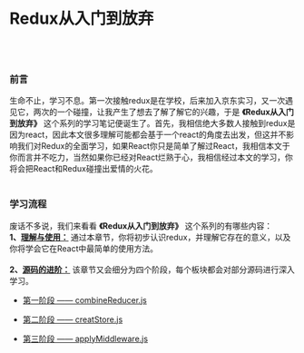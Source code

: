 # Redux从入门到放弃
</br>
</br>

### 前言
生命不止，学习不息。第一次接触redux是在学校，后来加入京东实习，又一次遇见它，两次的一个碰撞，让我产生了想去了解了解它的兴趣，于是 **《Redux从入门到放弃》** 这个系列的学习笔记便诞生了。首先，我相信绝大多数人接触到redux是因为react，因此本文很多理解可能都会基于一个react的角度去出发，但这并不影响我们对Redux的全面学习，如果React你只是简单了解过React，我相信本文于你而言并不吃力，当然如果你已经对React烂熟于心，我相信经过本文的学习，你将会把React和Redux碰撞出爱情的火花。
</br>
</br>
### 学习流程
废话不多说，我们来看看 **《Redux从入门到放弃》** 这个系列的有哪些内容：
</br>
**1、[理解与使用：](https://github.com/Shmily-HJT/Redux-study/tree/master/%E7%90%86%E8%A7%A3%E4%B8%8E%E4%BD%BF%E7%94%A8%EF%BC%88%E4%B8%80%EF%BC%89)** 通过本章节，你将初步认识redux，并理解它存在的意义，以及你将学会它在React中最简单的使用方法。
</br>
</br>
**2、[源码的进阶：](https://github.com/Shmily-HJT/Redux-study/tree/master/%E6%BA%90%E7%A0%81%E7%9A%84%E8%BF%9B%E9%98%B6%EF%BC%88%E4%BA%8C%EF%BC%89)** 该章节又会细分为四个阶段，每个板块都会对部分源码进行深入学习。
</br>
- [第一阶段 —— combineReducer.js](https://github.com/Shmily-HJT/Redux-study/tree/master/%E6%BA%90%E7%A0%81%E7%9A%84%E8%BF%9B%E9%98%B6%EF%BC%88%E4%BA%8C%EF%BC%89/%E7%AC%AC%E4%B8%80%E9%98%B6%E6%AE%B5%20%E2%80%94%E2%80%94%20combineReducer.js)

- [第二阶段 —— creatStore.js](https://github.com/Shmily-HJT/Redux-study/tree/master/%E6%BA%90%E7%A0%81%E7%9A%84%E8%BF%9B%E9%98%B6%EF%BC%88%E4%BA%8C%EF%BC%89/%E7%AC%AC%E4%BA%8C%E9%98%B6%E6%AE%B5%20%E2%80%94%E2%80%94%20creatStore.js)

- [第三阶段 —— applyMiddleware.js](https://github.com/Shmily-HJT/Redux-study/tree/master/%E6%BA%90%E7%A0%81%E7%9A%84%E8%BF%9B%E9%98%B6%EF%BC%88%E4%BA%8C%EF%BC%89/%E7%AC%AC%E4%B8%89%E9%98%B6%E6%AE%B5%20%E2%80%94%E2%80%94%20applyMiddleware.js)
